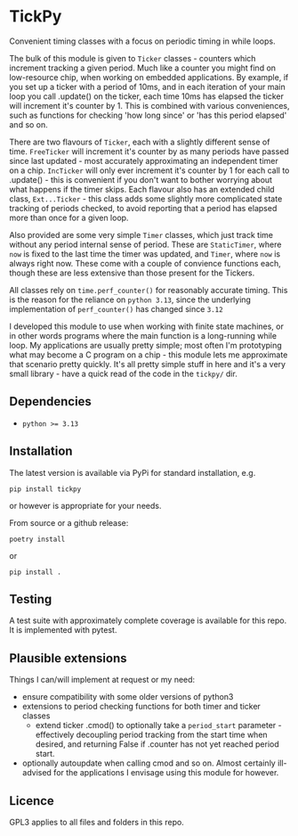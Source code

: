 # TickPy

Convenient timing classes with a focus on periodic timing in while loops.

The bulk of this module is given to `Ticker` classes - counters which increment tracking a given period. Much like a counter you might find on low-resource chip, when working on embedded applications. By example, if you set up a ticker with a period of 10ms, and in each iteration of your main loop you call .update() on the ticker, each time 10ms has elapsed the ticker will increment it's counter by 1. This is combined with various conveniences, such as functions for checking 'how long since' or 'has this period elapsed' and so on.

There are two flavours of `Ticker`, each with a slightly different sense of time. `FreeTicker` will increment it's counter by as many periods have passed since last updated - most accurately approximating an independent timer on a chip. `IncTicker` will only ever increment it's counter by 1 for each call to .update() - this is convenient if you don't want to bother worrying about what happens if the timer skips. Each flavour also has an extended child class, `Ext...Ticker` - this class adds some slightly more complicated state tracking of periods checked, to avoid reporting that a period has elapsed more than once for a given loop.

Also provided are some very simple `Timer` classes, which just track time without any period internal sense of period. These are `StaticTimer`, where `now` is fixed to the last time the timer was updated, and `Timer`, where `now` is always right now. These come with a couple of convience functions each, though these are less extensive than those present for the Tickers.

All classes rely on `time.perf_counter()` for reasonably accurate timing. This is the reason for the reliance on `python 3.13`, since the underlying implementation of `perf_counter()` has changed since `3.12`

I developed this module to use when working with finite state machines, or in other words programs where the main function is a long-running while loop. My applications are usually pretty simple; most often I'm prototyping what may become a C program on a chip - this module lets me approximate that scenario pretty quickly. It's all pretty simple stuff in here and it's a very small library - have a quick read of the code in the `tickpy/` dir.

## Dependencies

- `python >= 3.13`

## Installation

The latest version is available via PyPi for standard installation, e.g.
```
pip install tickpy
```
or however is appropriate for your needs.

From source or a github release:
```
poetry install
```
or
```
pip install .
```

## Testing

A test suite with approximately complete coverage is available for this repo. It is implemented with pytest.

## Plausible extensions

Things I can/will implement at request or my need:
  - ensure compatibility with some older versions of python3
  - extensions to period checking functions for both timer and ticker classes
    - extend ticker .cmod() to optionally take a `period_start` parameter - effectively decoupling period tracking from the start time when desired, and returning False if .counter has not yet reached period start.
  - optionally autoupdate when calling cmod and so on. Almost certainly ill-advised for the applications I envisage using this module for however.

## Licence

GPL3 applies to all files and folders in this repo.
